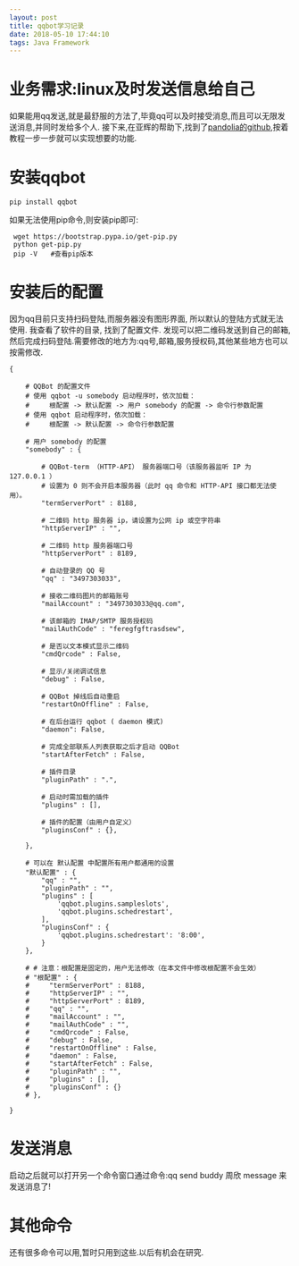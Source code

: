 ```yaml
---
layout: post
title: qqbot学习记录
date: 2018-05-10 17:44:10
tags: Java Framework
---
```

# 业务需求:linux及时发送信息给自己
如果能用qq发送,就是最舒服的方法了,毕竟qq可以及时接受消息,而且可以无限发送消息,并同时发给多个人.
接下来,在亚辉的帮助下,找到了[pandolia的github](https://github.com/pandolia/qqbot),按着教程一步一步就可以实现想要的功能.
# 安装qqbot
```
pip install qqbot
```
如果无法使用pip命令,则安装pip即可:
```
 wget https://bootstrap.pypa.io/get-pip.py
 python get-pip.py
 pip -V　　#查看pip版本
```
# 安装后的配置
因为qq目前只支持扫码登陆,而服务器没有图形界面, 所以默认的登陆方式就无法使用. 我查看了软件的目录, 找到了配置文件. 发现可以把二维码发送到自己的邮箱,然后完成扫码登陆.需要修改的地方为:qq号,邮箱,服务授权码,其他某些地方也可以按需修改.
```
{

    # QQBot 的配置文件
    # 使用 qqbot -u somebody 启动程序时，依次加载：
    #     根配置 -> 默认配置 -> 用户 somebody 的配置 -> 命令行参数配置
    # 使用 qqbot 启动程序时，依次加载：
    #     根配置 -> 默认配置 -> 命令行参数配置
    
    # 用户 somebody 的配置
    "somebody" : {
        
        # QQBot-term （HTTP-API） 服务器端口号（该服务器监听 IP 为 127.0.0.1 ）
        # 设置为 0 则不会开启本服务器（此时 qq 命令和 HTTP-API 接口都无法使用）。
        "termServerPort" : 8188,
        
        # 二维码 http 服务器 ip，请设置为公网 ip 或空字符串
        "httpServerIP" : "",
        
        # 二维码 http 服务器端口号
        "httpServerPort" : 8189,
        
        # 自动登录的 QQ 号
        "qq" : "3497303033",
        
        # 接收二维码图片的邮箱账号
        "mailAccount" : "3497303033@qq.com",
        
        # 该邮箱的 IMAP/SMTP 服务授权码
        "mailAuthCode" : "feregfgftrasdsew",
        
        # 是否以文本模式显示二维码
        "cmdQrcode" : False,
    
        # 显示/关闭调试信息
        "debug" : False,

        # QQBot 掉线后自动重启
        "restartOnOffline" : False,
        
        # 在后台运行 qqbot ( daemon 模式)
        "daemon": False,
        
        # 完成全部联系人列表获取之后才启动 QQBot 
        "startAfterFetch" : False,
        
        # 插件目录
        "pluginPath" : ".",
        
        # 启动时需加载的插件
        "plugins" : [],
        
        # 插件的配置（由用户自定义）
        "pluginsConf" : {},
    
    },
    
    # 可以在 默认配置 中配置所有用户都通用的设置
    "默认配置" : {
        "qq" : "",
        "pluginPath" : "",
        "plugins" : [
            'qqbot.plugins.sampleslots',
            'qqbot.plugins.schedrestart',
        ],
        "pluginsConf" : {
            'qqbot.plugins.schedrestart': '8:00',
        }
    },
    
    # # 注意：根配置是固定的，用户无法修改（在本文件中修改根配置不会生效）
    # "根配置" : {
    #     "termServerPort" : 8188,
    #     "httpServerIP" : "",
    #     "httpServerPort" : 8189,
    #     "qq" : "",
    #     "mailAccount" : "",
    #     "mailAuthCode" : "",
    #     "cmdQrcode" : False,
    #     "debug" : False,
    #     "restartOnOffline" : False,
    #     "daemon" : False,
    #     "startAfterFetch" : False,
    #     "pluginPath" : "",
    #     "plugins" : [],
    #     "pluginsConf" : {}
    # },

}
```
# 发送消息
启动之后就可以打开另一个命令窗口通过命令:qq send buddy 周欣 message 来发送消息了!
# 其他命令
还有很多命令可以用,暂时只用到这些.以后有机会在研究.
